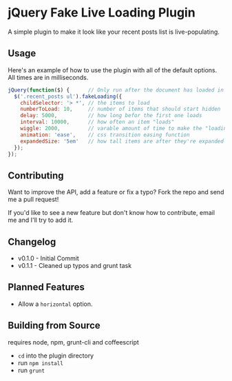 # jQuery Fake Live Loading Plugin

A simple plugin to make it look like your recent posts list is live-populating.

## Usage

Here's an example of how to use the plugin with all of the default options. All times are in milliseconds.

```javascript
jQuery(function($) {      // Only run after the document has loaded in case the script is above the document.
  $('.recent_posts ul').fakeLoading({
    childSelector: '> *', // the items to load
    numberToLoad: 10,     // number of items that should start hidden
    delay: 5000,          // how long befor the first one loads
    interval: 10000,      // how often an item "loads"
    wiggle: 2000,         // varable amount of time to make the "loading" seem a little more random
    animation: 'ease',    // css transition easing function
    expandedSize: '5em'   // how tall items are after they're expanded
  });
});
```

## Contributing

Want to improve the API, add a feature or fix a typo? Fork the repo and send me a pull request!

If you'd like to see a new feature but don't know how to contribute, email me and I'll try to add it.

## Changelog

* v0.1.0 - Initial Commit
* v0.1.1 - Cleaned up typos and grunt task

## Planned Features

* Allow a `horizontal` option.

## Building from Source

requires node, npm, grunt-cli and coffeescript

* `cd` into the plugin directory
* run `npm install`
* run `grunt`

